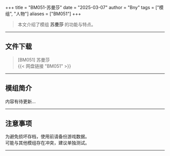 +++
title = "BM051-苏曼莎"
date = "2025-03-07"
author = "Bny"
tags = ["模组", "人物"]
aliases = ["BM051"]
+++

> 本文介绍了模组 **苏曼莎** 的功能与特点。

---

## 文件下载

> [BM051] 苏曼莎  
{{< 网盘链接 "BM051" >}}  

---

## 模组简介

>  
内容有待更新...  

---

## 注意事项

>  
为避免损坏存档，使用前请备份游戏数据。  
可能与其他模组存在冲突，建议单独测试。  

---

